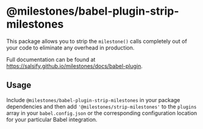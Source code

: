 # @milestones/babel-plugin-strip-milestones

This package allows you to strip the `milestone()` calls completely out of your code to eliminate any overhead in production.

Full documentation can be found at https://salsify.github.io/milestones/docs/babel-plugin.

## Usage

Include `@milestones/babel-plugin-strip-milestones` in your package dependencies and then add `'@milestones/strip-milestones'` to the `plugins` array in your `babel.config.json` or the corresponding configuration location for your particular Babel integration.
